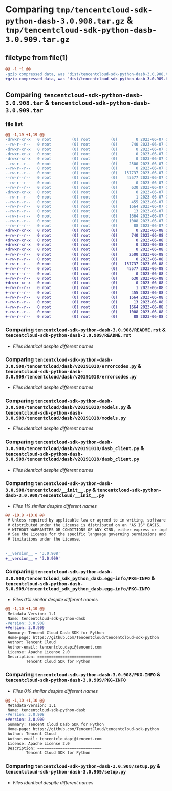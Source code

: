 # Comparing `tmp/tencentcloud-sdk-python-dasb-3.0.908.tar.gz` & `tmp/tencentcloud-sdk-python-dasb-3.0.909.tar.gz`

## filetype from file(1)

```diff
@@ -1 +1 @@
-gzip compressed data, was "dist/tencentcloud-sdk-python-dasb-3.0.908.tar", last modified: Wed Jun  7 00:22:10 2023, max compression
+gzip compressed data, was "dist/tencentcloud-sdk-python-dasb-3.0.909.tar", last modified: Thu Jun  8 00:22:39 2023, max compression
```

## Comparing `tencentcloud-sdk-python-dasb-3.0.908.tar` & `tencentcloud-sdk-python-dasb-3.0.909.tar`

### file list

```diff
@@ -1,19 +1,19 @@
-drwxr-xr-x   0 root         (0) root         (0)        0 2023-06-07 00:22:10.000000 tencentcloud-sdk-python-dasb-3.0.908/
--rw-r--r--   0 root         (0) root         (0)      740 2023-06-07 00:22:10.000000 tencentcloud-sdk-python-dasb-3.0.908/README.rst
-drwxr-xr-x   0 root         (0) root         (0)        0 2023-06-07 00:22:10.000000 tencentcloud-sdk-python-dasb-3.0.908/tencentcloud/
-drwxr-xr-x   0 root         (0) root         (0)        0 2023-06-07 00:22:10.000000 tencentcloud-sdk-python-dasb-3.0.908/tencentcloud/dasb/
-drwxr-xr-x   0 root         (0) root         (0)        0 2023-06-07 00:22:10.000000 tencentcloud-sdk-python-dasb-3.0.908/tencentcloud/dasb/v20191018/
--rw-r--r--   0 root         (0) root         (0)     2500 2023-06-07 00:22:10.000000 tencentcloud-sdk-python-dasb-3.0.908/tencentcloud/dasb/v20191018/errorcodes.py
--rw-r--r--   0 root         (0) root         (0)        0 2023-06-07 00:22:10.000000 tencentcloud-sdk-python-dasb-3.0.908/tencentcloud/dasb/v20191018/__init__.py
--rw-r--r--   0 root         (0) root         (0)   157737 2023-06-07 00:22:10.000000 tencentcloud-sdk-python-dasb-3.0.908/tencentcloud/dasb/v20191018/models.py
--rw-r--r--   0 root         (0) root         (0)    45577 2023-06-07 00:22:10.000000 tencentcloud-sdk-python-dasb-3.0.908/tencentcloud/dasb/v20191018/dasb_client.py
--rw-r--r--   0 root         (0) root         (0)        0 2023-06-07 00:22:10.000000 tencentcloud-sdk-python-dasb-3.0.908/tencentcloud/dasb/__init__.py
--rw-r--r--   0 root         (0) root         (0)      630 2023-06-07 00:22:10.000000 tencentcloud-sdk-python-dasb-3.0.908/tencentcloud/__init__.py
-drwxr-xr-x   0 root         (0) root         (0)        0 2023-06-07 00:22:10.000000 tencentcloud-sdk-python-dasb-3.0.908/tencentcloud_sdk_python_dasb.egg-info/
--rw-r--r--   0 root         (0) root         (0)        1 2023-06-07 00:22:10.000000 tencentcloud-sdk-python-dasb-3.0.908/tencentcloud_sdk_python_dasb.egg-info/dependency_links.txt
--rw-r--r--   0 root         (0) root         (0)      455 2023-06-07 00:22:10.000000 tencentcloud-sdk-python-dasb-3.0.908/tencentcloud_sdk_python_dasb.egg-info/SOURCES.txt
--rw-r--r--   0 root         (0) root         (0)     1664 2023-06-07 00:22:10.000000 tencentcloud-sdk-python-dasb-3.0.908/tencentcloud_sdk_python_dasb.egg-info/PKG-INFO
--rw-r--r--   0 root         (0) root         (0)       13 2023-06-07 00:22:10.000000 tencentcloud-sdk-python-dasb-3.0.908/tencentcloud_sdk_python_dasb.egg-info/top_level.txt
--rw-r--r--   0 root         (0) root         (0)     1664 2023-06-07 00:22:10.000000 tencentcloud-sdk-python-dasb-3.0.908/PKG-INFO
--rw-r--r--   0 root         (0) root         (0)     1008 2023-06-07 00:22:10.000000 tencentcloud-sdk-python-dasb-3.0.908/setup.py
--rw-r--r--   0 root         (0) root         (0)       88 2023-06-07 00:22:10.000000 tencentcloud-sdk-python-dasb-3.0.908/setup.cfg
+drwxr-xr-x   0 root         (0) root         (0)        0 2023-06-08 00:22:39.000000 tencentcloud-sdk-python-dasb-3.0.909/
+-rw-r--r--   0 root         (0) root         (0)      740 2023-06-08 00:22:39.000000 tencentcloud-sdk-python-dasb-3.0.909/README.rst
+drwxr-xr-x   0 root         (0) root         (0)        0 2023-06-08 00:22:39.000000 tencentcloud-sdk-python-dasb-3.0.909/tencentcloud/
+drwxr-xr-x   0 root         (0) root         (0)        0 2023-06-08 00:22:39.000000 tencentcloud-sdk-python-dasb-3.0.909/tencentcloud/dasb/
+drwxr-xr-x   0 root         (0) root         (0)        0 2023-06-08 00:22:39.000000 tencentcloud-sdk-python-dasb-3.0.909/tencentcloud/dasb/v20191018/
+-rw-r--r--   0 root         (0) root         (0)     2500 2023-06-08 00:22:39.000000 tencentcloud-sdk-python-dasb-3.0.909/tencentcloud/dasb/v20191018/errorcodes.py
+-rw-r--r--   0 root         (0) root         (0)        0 2023-06-08 00:22:39.000000 tencentcloud-sdk-python-dasb-3.0.909/tencentcloud/dasb/v20191018/__init__.py
+-rw-r--r--   0 root         (0) root         (0)   157737 2023-06-08 00:22:39.000000 tencentcloud-sdk-python-dasb-3.0.909/tencentcloud/dasb/v20191018/models.py
+-rw-r--r--   0 root         (0) root         (0)    45577 2023-06-08 00:22:39.000000 tencentcloud-sdk-python-dasb-3.0.909/tencentcloud/dasb/v20191018/dasb_client.py
+-rw-r--r--   0 root         (0) root         (0)        0 2023-06-08 00:22:39.000000 tencentcloud-sdk-python-dasb-3.0.909/tencentcloud/dasb/__init__.py
+-rw-r--r--   0 root         (0) root         (0)      630 2023-06-08 00:22:39.000000 tencentcloud-sdk-python-dasb-3.0.909/tencentcloud/__init__.py
+drwxr-xr-x   0 root         (0) root         (0)        0 2023-06-08 00:22:39.000000 tencentcloud-sdk-python-dasb-3.0.909/tencentcloud_sdk_python_dasb.egg-info/
+-rw-r--r--   0 root         (0) root         (0)        1 2023-06-08 00:22:39.000000 tencentcloud-sdk-python-dasb-3.0.909/tencentcloud_sdk_python_dasb.egg-info/dependency_links.txt
+-rw-r--r--   0 root         (0) root         (0)      455 2023-06-08 00:22:39.000000 tencentcloud-sdk-python-dasb-3.0.909/tencentcloud_sdk_python_dasb.egg-info/SOURCES.txt
+-rw-r--r--   0 root         (0) root         (0)     1664 2023-06-08 00:22:39.000000 tencentcloud-sdk-python-dasb-3.0.909/tencentcloud_sdk_python_dasb.egg-info/PKG-INFO
+-rw-r--r--   0 root         (0) root         (0)       13 2023-06-08 00:22:39.000000 tencentcloud-sdk-python-dasb-3.0.909/tencentcloud_sdk_python_dasb.egg-info/top_level.txt
+-rw-r--r--   0 root         (0) root         (0)     1664 2023-06-08 00:22:39.000000 tencentcloud-sdk-python-dasb-3.0.909/PKG-INFO
+-rw-r--r--   0 root         (0) root         (0)     1008 2023-06-08 00:22:39.000000 tencentcloud-sdk-python-dasb-3.0.909/setup.py
+-rw-r--r--   0 root         (0) root         (0)       88 2023-06-08 00:22:39.000000 tencentcloud-sdk-python-dasb-3.0.909/setup.cfg
```

### Comparing `tencentcloud-sdk-python-dasb-3.0.908/README.rst` & `tencentcloud-sdk-python-dasb-3.0.909/README.rst`

 * *Files identical despite different names*

### Comparing `tencentcloud-sdk-python-dasb-3.0.908/tencentcloud/dasb/v20191018/errorcodes.py` & `tencentcloud-sdk-python-dasb-3.0.909/tencentcloud/dasb/v20191018/errorcodes.py`

 * *Files identical despite different names*

### Comparing `tencentcloud-sdk-python-dasb-3.0.908/tencentcloud/dasb/v20191018/models.py` & `tencentcloud-sdk-python-dasb-3.0.909/tencentcloud/dasb/v20191018/models.py`

 * *Files identical despite different names*

### Comparing `tencentcloud-sdk-python-dasb-3.0.908/tencentcloud/dasb/v20191018/dasb_client.py` & `tencentcloud-sdk-python-dasb-3.0.909/tencentcloud/dasb/v20191018/dasb_client.py`

 * *Files identical despite different names*

### Comparing `tencentcloud-sdk-python-dasb-3.0.908/tencentcloud/__init__.py` & `tencentcloud-sdk-python-dasb-3.0.909/tencentcloud/__init__.py`

 * *Files 1% similar despite different names*

```diff
@@ -10,8 +10,8 @@
 # Unless required by applicable law or agreed to in writing, software
 # distributed under the License is distributed on an "AS IS" BASIS,
 # WITHOUT WARRANTIES OR CONDITIONS OF ANY KIND, either express or implied.
 # See the License for the specific language governing permissions and
 # limitations under the License.
 
 
-__version__ = '3.0.908'
+__version__ = '3.0.909'
```

### Comparing `tencentcloud-sdk-python-dasb-3.0.908/tencentcloud_sdk_python_dasb.egg-info/PKG-INFO` & `tencentcloud-sdk-python-dasb-3.0.909/tencentcloud_sdk_python_dasb.egg-info/PKG-INFO`

 * *Files 0% similar despite different names*

```diff
@@ -1,10 +1,10 @@
 Metadata-Version: 1.1
 Name: tencentcloud-sdk-python-dasb
-Version: 3.0.908
+Version: 3.0.909
 Summary: Tencent Cloud Dasb SDK for Python
 Home-page: https://github.com/TencentCloud/tencentcloud-sdk-python
 Author: Tencent Cloud
 Author-email: tencentcloudapi@tencent.com
 License: Apache License 2.0
 Description: ============================
         Tencent Cloud SDK for Python
```

### Comparing `tencentcloud-sdk-python-dasb-3.0.908/PKG-INFO` & `tencentcloud-sdk-python-dasb-3.0.909/PKG-INFO`

 * *Files 0% similar despite different names*

```diff
@@ -1,10 +1,10 @@
 Metadata-Version: 1.1
 Name: tencentcloud-sdk-python-dasb
-Version: 3.0.908
+Version: 3.0.909
 Summary: Tencent Cloud Dasb SDK for Python
 Home-page: https://github.com/TencentCloud/tencentcloud-sdk-python
 Author: Tencent Cloud
 Author-email: tencentcloudapi@tencent.com
 License: Apache License 2.0
 Description: ============================
         Tencent Cloud SDK for Python
```

### Comparing `tencentcloud-sdk-python-dasb-3.0.908/setup.py` & `tencentcloud-sdk-python-dasb-3.0.909/setup.py`

 * *Files identical despite different names*

